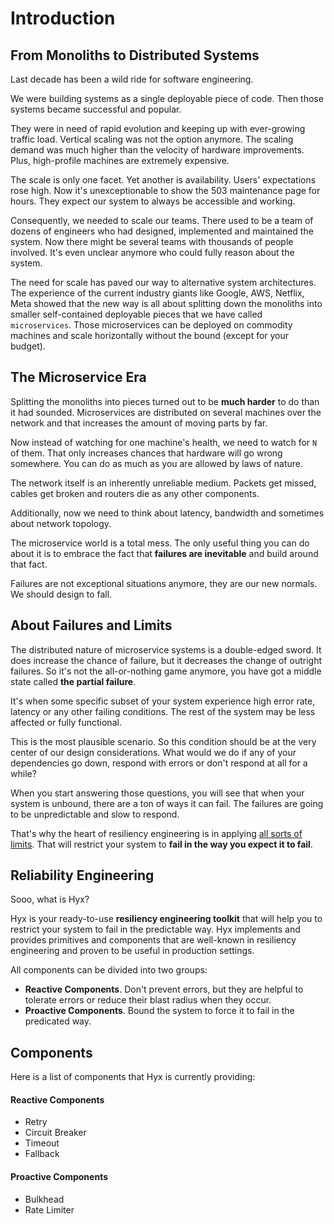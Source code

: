 # Introduction

## From Monoliths to Distributed Systems

Last decade has been a wild ride for software engineering. 

We were building systems as a single deployable piece of code. 
Then those systems became successful and popular. 

They were in need of rapid evolution and keeping up with ever-growing traffic load. 
Vertical scaling was not the option anymore. The scaling demand was much higher than the velocity of hardware improvements. 
Plus, high-profile machines are extremely expensive.

The scale is only one facet. Yet another is availability. 
Users' expectations rose high. Now it's unexceptionable to show the 503 maintenance page for hours. 
They expect our system to always be accessible and working.

Consequently, we needed to scale our teams. There used to be a team of dozens of engineers who had designed, implemented and maintained the system.
Now there might be several teams with thousands of people involved. It's even unclear anymore who could fully reason about the system.

The need for scale has paved our way to alternative system architectures. 
The experience of the current industry giants like Google, AWS, Netflix, Meta showed that the new way is all about 
splitting down the monoliths into smaller self-contained deployable pieces that we have called `microservices`. 
Those microservices can be deployed on commodity machines and scale horizontally without the bound (except for your budget).

## The Microservice Era

Splitting the monoliths into pieces turned out to be **much harder** to do than it had sounded. 
Microservices are distributed on several machines over the network and that increases the amount of moving parts by far.

Now instead of watching for one machine's health, we need to watch for `N` of them. 
That only increases chances that hardware will go wrong somewhere. 
You can do as much as you are allowed by laws of nature.

The network itself is an inherently unreliable medium. 
Packets get missed, cables get broken and routers die as any other components.

Additionally, now we need to think about latency, bandwidth and sometimes about network topology.

The microservice world is a total mess. 
The only useful thing you can do about it is to embrace the fact that **failures are inevitable** and build around that fact.

Failures are not exceptional situations anymore, they are our new normals. We should design to fall.

## About Failures and Limits

The distributed nature of microservice systems is a double-edged sword. 
It does increase the chance of failure, but it decreases the change of outright failures. 
So it's not the all-or-nothing game anymore, you have got a middle state called **the partial failure**.

It's when some specific subset of your system experience high error rate, latency or any other failing conditions. 
The rest of the system may be less affected or fully functional.

This is the most plausible scenario. So this condition should be at the very center of our design considerations. 
What would we do if any of your dependencies go down, respond with errors or don't respond at all for a while?

When you start answering those questions, you will see that when your system is unbound, there are a ton of ways it can fail.
The failures are going to be unpredictable and slow to respond.

That's why the heart of resiliency engineering is
in applying [all sorts of limits](https://bravenewgeek.com/take-it-to-the-limit-considerations-for-building-reliable-systems/).
That will restrict your system to **fail in the way you expect it to fail**.

## Reliability Engineering

Sooo, what is Hyx? 

Hyx is your ready-to-use **resiliency engineering toolkit** that will help you to restrict your system to fail in the predictable way.
Hyx implements and provides primitives and components that are well-known in resiliency engineering and proven to be useful in production settings.

All components can be divided into two groups:

- **Reactive Components**. Don't prevent errors, but they are helpful to tolerate errors or reduce their blast radius when they occur.
- **Proactive Components**. Bound the system to force it to fail in the predicated way.

## Components

Here is a list of components that Hyx is currently providing:

#### Reactive Components

- Retry
- Circuit Breaker
- Timeout
- Fallback

#### Proactive Components

- Bulkhead
- Rate Limiter
